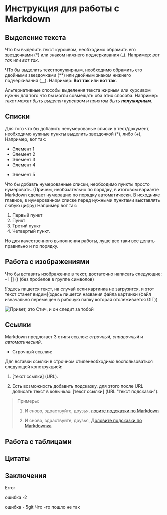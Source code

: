 # Инструкция для работы с Markdown

## Выделение текста

Что бы выделить текст курсивом, необходимо обрамить его звездочками (*) или знаком нижнего подчеркивания (_). 
Например: *вот так* или _вот так_. 

ЧТо бы выделить текстполужирным, необходимо обрамить его двойными звездочками (**) или двойным знаком нижнего подчеркивания (__). Например: **Вот так** или __вот так__.

Альтернативные способы выделения текста жирным или курсивом нужны для того что бы могли совмещать оба этих способа. Например:
_текст может быть выделен курсивом и приэтом быть **полужирным**_.




## Списки

Для того что бы добавить ненумерованые списки в тест/документ, необходимо нужные пункты выделить звездочкой (*), либо (+), Например, вот так:

* Элемент 1
* Элемент 2
* Элемент 3 
* Элемент 4
+ Элемент 5

Что бы добавть нумерованные списки, необходимо пункты просто нумеровать. (Причем, необязательно по порядку, в итоговом варианте Markdown сделает нумерацию по порядку автоматически. В исходнике главное, в нумерованном списке перед нужными пунктами выставлять любую цифру) Например вот так:

1. Первый пункт
2. Пункт
3. Третий пункт 
9. Четвертый пункт.

Но для качественного выполнения работы, луше все таки все делать правильно и по порядку.

## Работа с изображениями

Что бы вставить изображение в текст, достаточно написать следующие: - ! [] () (без пробелов в группе символов)

![здесь пишется текст, на случай если картинка не загрузится, и этот текст станет видим](здесь пишется названия файла картинки (файл изначально перемещен в рабочую папку которая отслеживается GIT)) 

![Привет, это Стич, и он следит за тобой](Stich.jpg)

## Ссылки

Markdown предлогает 3 стиля ссылок: *строчный*, *справочный* и *автоматический*.

+ Строчный ссылки: 

Для вставки ссылки в строчном стиленеобходимо воспользоваться следующей конструкцией: 

1. [текст ссылки] (URL). 

2. Есть возможность добавить подсказку, для этого после URL дописать текст в ковычках: [текст ссылки] (URL "текст подсказки").

> Примеры:
>
> 1. И сново, здраствуйте, друзья, [ловите подсказки по Markdown](https://doka.guide/tools/markdown/)
>
> 2. И сново, здраствуйте, друзья, [Доловите подсказки по Markdownка](https://doka.guide/tools/markdown/ "страница с возможностями языка разметки Markdown")





## Работа с таблицами

## Цитаты 

## Заключения



Error

ошибка -2 

ошибка - 5git
Что -то пошло не так